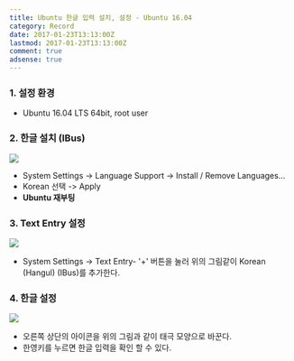 ```yaml
---
title: Ubuntu 한글 입력 설치, 설정 - Ubuntu 16.04
category: Record
date: 2017-01-23T13:13:00Z
lastmod: 2017-01-23T13:13:00Z
comment: true
adsense: true
---
```


### 1. 설정 환경

* Ubuntu 16.04 LTS 64bit, root user

### 2. 한글 설치 (IBus)

![]({{site.baseurl}}/images/record/Ubuntu_Input_Korean/Ubuntu_Hangul_Install.PNG)

* System Settings -> Language Support -> Install / Remove Languages...
* Korean 선택 -> Apply
* **Ubuntu 재부팅**

### 3. Text Entry 설정

![]({{site.baseurl}}/images/record/Ubuntu_Input_Korean/Ubuntu_Hangul_Setting.PNG)

* System Settings -> Text Entry- '+' 버튼을 눌러 위의 그림같이 Korean (Hangul) (IBus)를 추가한다.

### 4. 한글 설정

![]({{site.baseurl}}/images/record/Ubuntu_Input_Korean/Ubuntu_Hangul_Mark.PNG)

* 오른쪽 상단의 아이콘을 위의 그림과 같이 태극 모양으로 바꾼다.
* 한영키를 누르면 한글 입력을 확인 할 수 있다.
